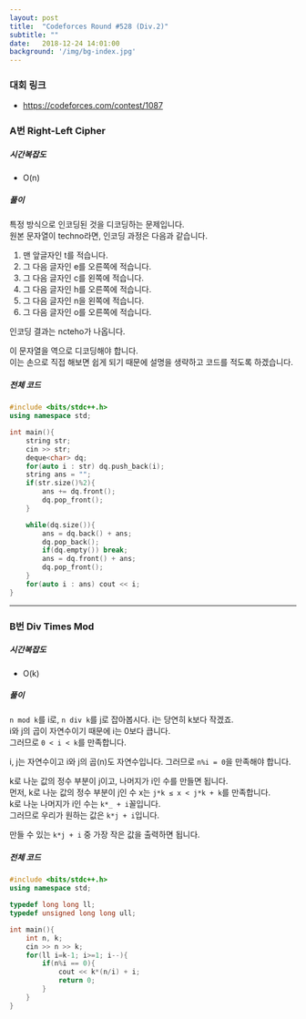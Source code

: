 ```yaml
---
layout: post
title:  "Codeforces Round #528 (Div.2)"
subtitle: ""
date:   2018-12-24 14:01:00
background: '/img/bg-index.jpg'
---
```


### 대회 링크
* https://codeforces.com/contest/1087

### A번 Right-Left Cipher

##### 시간복잡도
* O(n)

##### 풀이
특정 방식으로 인코딩된 것을 디코딩하는 문제입니다.<br>
원본 문자열이 techno라면, 인코딩 과정은 다음과 같습니다.<br>
1. 맨 앞글자인 t를 적습니다.
2. 그 다음 글자인 e를 오른쪽에 적습니다.
3. 그 다음 글자인 c를 왼쪽에 적습니다.
4. 그 다음 글자인 h를 오른쪽에 적습니다.
5. 그 다음 글자인 n을 왼쪽에 적습니다.
6. 그 다음 글자인 o를 오른쪽에 적습니다.

인코딩 결과는 ncteho가 나옵니다.<br>

이 문자열을 역으로 디코딩해야 합니다.<br>
이는 손으로 직접 해보면 쉽게 되기 때문에 설명을 생략하고 코드를 적도록 하겠습니다.

##### 전체 코드
```cpp
#include <bits/stdc++.h>
using namespace std;

int main(){
	string str;
	cin >> str;
	deque<char> dq;
	for(auto i : str) dq.push_back(i);
	string ans = "";
	if(str.size()%2){
		ans += dq.front();
		dq.pop_front();
	}

	while(dq.size()){
		ans = dq.back() + ans;
		dq.pop_back();
		if(dq.empty()) break;
		ans = dq.front() + ans;
		dq.pop_front();
	}
	for(auto i : ans) cout << i;
}
```

<hr>

### B번 Div Times Mod

##### 시간복잡도
* O(k)

##### 풀이
`n mod k`를 i로, `n div k`를 j로 잡아봅시다. i는 당연히 k보다 작겠죠.<br>
i와 j의 곱이 자연수이기 때문에 i는 0보다 큽니다.<br>
그러므로 `0 < i < k`를 만족합니다.

i, j는 자연수이고 i와 j의 곱(n)도 자연수입니다. 그러므로 `n%i = 0`을 만족해야 합니다.

k로 나눈 값의 정수 부분이 j이고, 나머지가 i인 수를 만들면 됩니다.<br>
먼저, k로 나눈 값의 정수 부분이 j인 수 x는 `j*k ≤ x < j*k + k`를 만족합니다.<br>
k로 나눈 나머지가 i인 수는 `k*_ + i`꼴입니다.<br>
그러므로 우리가 원하는 값은 `k*j + i`입니다.

만들 수 있는 `k*j + i` 중 가장 작은 값을 출력하면 됩니다.

##### 전체 코드
```cpp
#include <bits/stdc++.h>
using namespace std;

typedef long long ll;
typedef unsigned long long ull;

int main(){
	int n, k;
	cin >> n >> k;
	for(ll i=k-1; i>=1; i--){
		if(n%i == 0){
			cout << k*(n/i) + i;
			return 0;
		}
	}
}
```
